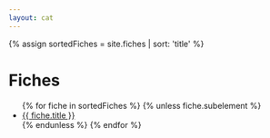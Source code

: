 ```yaml
---
layout: cat
---
```



{% assign sortedFiches = site.fiches | sort: 'title' %}
  <h1>Fiches</h1>
  <ul>
    {% for fiche in sortedFiches %}
      {% unless fiche.subelement %}
      <li><a href="{{ site.baseurl }}/{{ fiche.url }}">{{ fiche.title }}</a></li>
      {% endunless %}
    {% endfor %}
  </ul>
